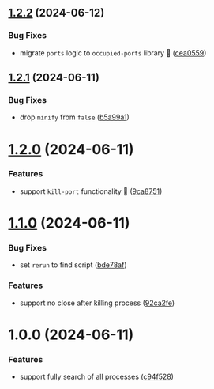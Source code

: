 ## [1.2.2](https://github.com/Avivbens/alfred-kill-process/compare/v1.2.1...v1.2.2) (2024-06-12)


### Bug Fixes

* migrate `ports` logic to `occupied-ports` library 🚀 ([cea0559](https://github.com/Avivbens/alfred-kill-process/commit/cea05595e857b3e29800143ed2409ee44c42129c))

## [1.2.1](https://github.com/Avivbens/alfred-kill-process/compare/v1.2.0...v1.2.1) (2024-06-11)


### Bug Fixes

* drop `minify` from `false` ([b5a99a1](https://github.com/Avivbens/alfred-kill-process/commit/b5a99a14a1ee0964f2f9291644ff0f2c12267244))

# [1.2.0](https://github.com/Avivbens/alfred-kill-process/compare/v1.1.0...v1.2.0) (2024-06-11)


### Features

* support `kill-port` functionality 🥷 ([9ca8751](https://github.com/Avivbens/alfred-kill-process/commit/9ca8751675493948f487055210ae0e2aee66e51b))

# [1.1.0](https://github.com/Avivbens/alfred-kill-process/compare/v1.0.0...v1.1.0) (2024-06-11)


### Bug Fixes

* set `rerun` to find script ([bde78af](https://github.com/Avivbens/alfred-kill-process/commit/bde78afa4e78939f7f04ccaa8265368d9b7c508d))


### Features

* support no close after killing process ([92ca2fe](https://github.com/Avivbens/alfred-kill-process/commit/92ca2fe22f56f23f2dd5979df6fa0b0de3cb127e))

# 1.0.0 (2024-06-11)


### Features

* support fully search of all processes ([c94f528](https://github.com/Avivbens/alfred-kill-process/commit/c94f528187b70d0d62c28c93e8e48334a7c12d9a))
